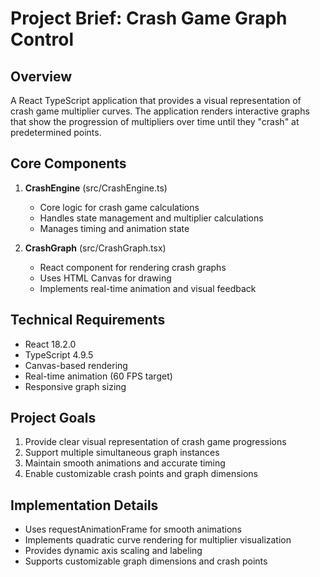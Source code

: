 # Project Brief: Crash Game Graph Control

## Overview
A React TypeScript application that provides a visual representation of crash game multiplier curves. The application renders interactive graphs that show the progression of multipliers over time until they "crash" at predetermined points.

## Core Components
1. **CrashEngine** (src/CrashEngine.ts)
   - Core logic for crash game calculations
   - Handles state management and multiplier calculations
   - Manages timing and animation state

2. **CrashGraph** (src/CrashGraph.tsx)
   - React component for rendering crash graphs
   - Uses HTML Canvas for drawing
   - Implements real-time animation and visual feedback

## Technical Requirements
- React 18.2.0
- TypeScript 4.9.5
- Canvas-based rendering
- Real-time animation (60 FPS target)
- Responsive graph sizing

## Project Goals
1. Provide clear visual representation of crash game progressions
2. Support multiple simultaneous graph instances
3. Maintain smooth animations and accurate timing
4. Enable customizable crash points and graph dimensions

## Implementation Details
- Uses requestAnimationFrame for smooth animations
- Implements quadratic curve rendering for multiplier visualization
- Provides dynamic axis scaling and labeling
- Supports customizable graph dimensions and crash points
